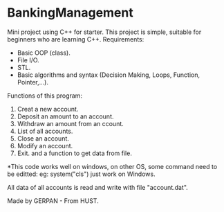 # BankingManagement
Mini project using C++ for starter.
This project is simple, suitable for beginners who are learning C++.
Requirements:
- Basic OOP (class).
- File I/O.
- STL.
- Basic algorithms and syntax (Decision Making, Loops, Function, Pointer,...).

Functions of this program:
1. Creat a new account.
2. Deposit an amount to an account.
3. Withdraw an amount from an ccount.
4. List of all accounts.
5. Close an account.
6. Modify an account.
7. Exit.
and a function to get data from file.

*This code works well on windows, on other OS, some command need to be editted: eg: system("cls") just work on Windows.

All data of all accounts is read and write with file "account.dat".

Made by GERPAN - From HUST.

